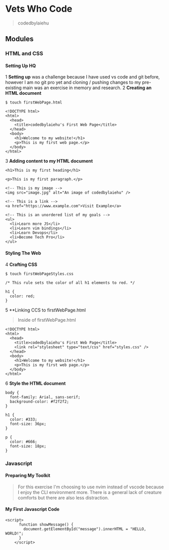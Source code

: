 # Vets Who Code 
> codedbylaiehu

## Modules

### HTML and CSS
#### Setting Up HQ

 1 **Setting up** was a challenge because I have used vs code and git before, however I am no git pro yet and cloning / pushing changes to my pre-existing main was an exercise in memory and research. 
 2 **Creating an HTML document**

```
$ touch firstWebPage.html
```

```
<!DOCTYPE html>
<html>
  <head>
    <title>codedbylaiehu's First Web Page</title>
  </head>
  <body>
    <h1>Welcome to my website!</h1>
    <p>This is my first web page.</p>
  </body>
</html>
```

 3 **Adding content to my HTML document**

```
<h1>This is my first heading</h1>

<p>This is my first paragraph.</p>

<!-- This is my image -->
<img src="image.jpg" alt="An image of codedbylaiehu" />

<!-- This is a link -->
<a href="https://www.example.com">Visit Example</a>

<!-- This is an unordered list of my goals -->
<ul>
  <li>Learn more JS</li>
  <li>Learn vim bindings</li>
  <li>Learn Devops</li>
  <li>Become Tech Pro</li>
</ul>
```
#### Styling The Web
 4 **Crafting CSS**

```
$ touch firstWebPageStyles.css
```

```
/* This rule sets the color of all h1 elements to red. */

h1 {
  color: red;
}
```

 5 **Linking CCS to firstWebPage.html

> Inside of firstWebPage.html

```
<!DOCTYPE html>
<html>
  <head>
    <title>codedbylaiehu's First Web Page</title>
    <link rel="stylesheet" type="text/css" href="styles.css" />
  </head>
  <body>
    <h1>Welcome to my website!</h1>
    <p>This is my first web page.</p>
  </body>
</html>
```

 6 **Style the HTML document**

```
body {
  font-family: Arial, sans-serif;
  background-color: #f2f2f2;
}

h1 {
  color: #333;
  font-size: 36px;
}

p {
  color: #666;
  font-size: 18px;
}
```
### Javascript
#### Preparing My Toolkit
> For this exercise I'm choosing to use nvim instead of vscode because I enjoy the CLI environment more. There is a general lack of creature comforts but there are also less distraction. 
#### My First Javascript Code 
```
<script>
      function showMessage() {
        document.getElementById("message").innerHTML = "HELLO, WORLD!";
      }
    </script>
```

